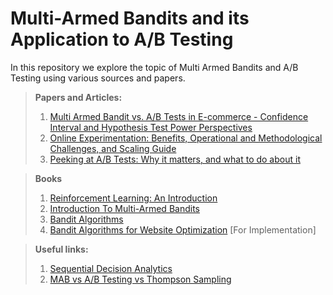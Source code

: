 # Multi-Armed Bandits and its Application to A/B Testing

In this repository we explore the topic of Multi Armed Bandits and A/B Testing using various sources and papers. 

> **Papers and Articles:** </br>
> 1. [Multi Armed Bandit vs. A/B Tests in E-commerce - Confidence Interval and Hypothesis Test Power Perspectives](https://dl.acm.org/doi/abs/10.1145/3534678.3539144)
> 2. [Online Experimentation: Benefits, Operational and Methodological Challenges, and Scaling Guide](https://hdsr.mitpress.mit.edu/pub/aj31wj81/release/1)
> 3. [Peeking at A/B Tests: Why it matters, and what to do about it](https://dl.acm.org/doi/abs/10.1145/3097983.3097992)

> **Books** </br>
> 1. [Reinforcement Learning: An Introduction](http://incompleteideas.net/book/the-book-2nd.html) </br>
> 2. [Introduction To Multi-Armed Bandits](https://arxiv.org/abs/1904.07272)</br>
> 3. [Bandit Algorithms](https://tor-lattimore.com/downloads/book/book.pdf)</br>
> 4. [Bandit Algorithms for Website Optimization](https://www.oreilly.com/library/view/bandit-algorithms-for/9781449341565/) [For Implementation]</br>

> **Useful links:** </br>
> 1. [Sequential Decision Analytics](https://castle.princeton.edu/sda/) </br>
> 2. [MAB vs A/B Testing vs Thompson Sampling](https://www.linkedin.com/pulse/multi-armed-bandits-thompson-sampling-ab-testing-you-headlines-ronny/)

